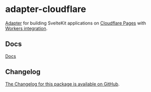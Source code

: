 # adapter-cloudflare

[Adapter](https://kit.svelte.dev/docs/building-your-app) for building SvelteKit applications on [Cloudflare Pages](https://developers.cloudflare.com/pages/) with [Workers integration](https://developers.cloudflare.com/pages/platform/functions).

## Docs

[Docs](https://pepebaptise/adapter-cloudflare)

## Changelog

[The Changelog for this package is available on GitHub](https://github.com/sveltejs/kit/blob/master/packages/adapter-cloudflare/CHANGELOG.md).
